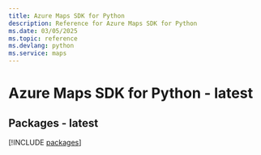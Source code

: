 ```yaml
---
title: Azure Maps SDK for Python
description: Reference for Azure Maps SDK for Python
ms.date: 03/05/2025
ms.topic: reference
ms.devlang: python
ms.service: maps
---
```

# Azure Maps SDK for Python - latest
## Packages - latest
[!INCLUDE [packages](maps-index.md)]